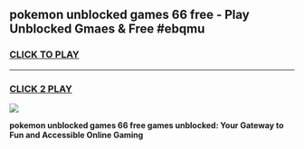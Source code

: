 
## pokemon unblocked games 66 free - Play Unblocked Gmaes & Free #ebqmu
<h3>
<a href="https://premium.freeplayer.one?title=pokemon_unblocked_games_66_free&ref=01M">CLICK TO PLAY</a></h3>
<hr>

<h3>
<a href="https://premium.freeplayer.one?title=pokemon_unblocked_games_66_free&ref=01M">CLICK 2 PLAY</a>
  
</h3>

<a href="https://premium.freeplayer.one?title=pokemon_unblocked_games_66_free&ref=01M"><img src="https://clearcache.store/games.png"></a>


**pokemon unblocked games 66 free games unblocked: Your Gateway to Fun and Accessible Online Gaming**

